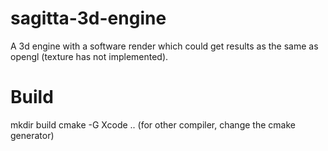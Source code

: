 sagitta-3d-engine
=
A 3d engine with a software render which could get results as the same as opengl (texture has not implemented).

Build
=
mkdir build
cmake -G Xcode ..
(for other compiler, change the cmake generator)